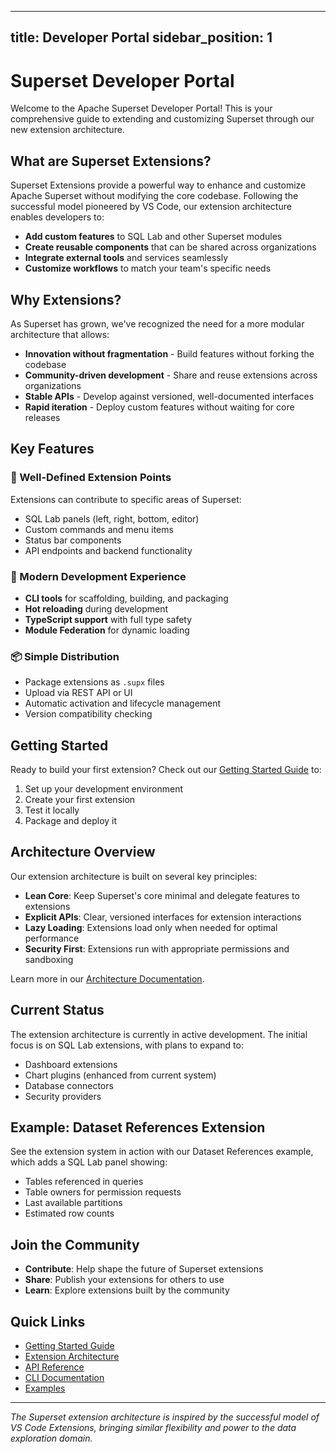 <!--
    Licensed to the Apache Software Foundation (ASF) under one
    or more contributor license agreements.  See the NOTICE file
    distributed with this work for additional information
    regarding copyright ownership.  The ASF licenses this file
    to you under the Apache License, Version 2.0 (the
    "License"); you may not use this file except in compliance
    with the License.  You may obtain a copy of the License at

      http://www.apache.org/licenses/LICENSE-2.0

    Unless required by applicable law or agreed to in writing,
    software distributed under the License is distributed on an
    "AS IS" BASIS, WITHOUT WARRANTIES OR CONDITIONS OF ANY
    KIND, either express or implied.  See the License for the
    specific language governing permissions and limitations
    under the License.
-->
---
title: Developer Portal
sidebar_position: 1
---

# Superset Developer Portal

Welcome to the Apache Superset Developer Portal! This is your comprehensive guide to extending and customizing Superset through our new extension architecture.

## What are Superset Extensions?

Superset Extensions provide a powerful way to enhance and customize Apache Superset without modifying the core codebase. Following the successful model pioneered by VS Code, our extension architecture enables developers to:

- **Add custom features** to SQL Lab and other Superset modules
- **Create reusable components** that can be shared across organizations
- **Integrate external tools** and services seamlessly
- **Customize workflows** to match your team's specific needs

## Why Extensions?

As Superset has grown, we've recognized the need for a more modular architecture that allows:

- **Innovation without fragmentation** - Build features without forking the codebase
- **Community-driven development** - Share and reuse extensions across organizations
- **Stable APIs** - Develop against versioned, well-documented interfaces
- **Rapid iteration** - Deploy custom features without waiting for core releases

## Key Features

### 🎯 Well-Defined Extension Points

Extensions can contribute to specific areas of Superset:
- SQL Lab panels (left, right, bottom, editor)
- Custom commands and menu items
- Status bar components
- API endpoints and backend functionality

### 🔧 Modern Development Experience

- **CLI tools** for scaffolding, building, and packaging
- **Hot reloading** during development
- **TypeScript support** with full type safety
- **Module Federation** for dynamic loading

### 📦 Simple Distribution

- Package extensions as `.supx` files
- Upload via REST API or UI
- Automatic activation and lifecycle management
- Version compatibility checking

## Getting Started

Ready to build your first extension? Check out our [Getting Started Guide](./getting-started) to:

1. Set up your development environment
2. Create your first extension
3. Test it locally
4. Package and deploy it

## Architecture Overview

Our extension architecture is built on several key principles:

- **Lean Core**: Keep Superset's core minimal and delegate features to extensions
- **Explicit APIs**: Clear, versioned interfaces for extension interactions
- **Lazy Loading**: Extensions load only when needed for optimal performance
- **Security First**: Extensions run with appropriate permissions and sandboxing

Learn more in our [Architecture Documentation](./architecture/overview).

## Current Status

The extension architecture is currently in active development. The initial focus is on SQL Lab extensions, with plans to expand to:

- Dashboard extensions
- Chart plugins (enhanced from current system)
- Database connectors
- Security providers

## Example: Dataset References Extension

See the extension system in action with our Dataset References example, which adds a SQL Lab panel showing:

- Tables referenced in queries
- Table owners for permission requests  
- Last available partitions
- Estimated row counts

## Join the Community

- **Contribute**: Help shape the future of Superset extensions
- **Share**: Publish your extensions for others to use
- **Learn**: Explore extensions built by the community

## Quick Links

- [Getting Started Guide](./getting-started)
- [Extension Architecture](./architecture/overview)
- [API Reference](./api/frontend)
- [CLI Documentation](./cli/overview)
- [Examples](./examples)

---

*The Superset extension architecture is inspired by the successful model of VS Code Extensions, bringing similar flexibility and power to the data exploration domain.*
